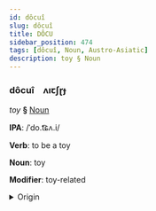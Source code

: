 ```yaml
---
id: dôcuî
slug: dôcuî
title: DÔCU
sidebar_position: 474
tags: [dôcuî, Noun, Austro-Asiatic]
description: toy § Noun
---
```


### dôcuî&emsp;<span kind="abugida">ʌıꞇʃɽɟ</span>

*toy* **§** [Noun](../../tags/Noun)

**IPA**: /ˈdo.t͡ɕʌ.i/

**Verb**: to be a toy

**Noun**: toy

**Modifier**: toy-related

<details>
    <summary>Origin</summary>
    Vietnamese đồ chơi [ʔɗo˨˩ t͡ɕəːj˧˧]<br/>
    <em>Austro-Asiatic Language Family</em>
</details>